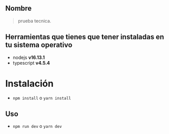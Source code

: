 ## Nombre
> prueba tecnica.

## Herramientas que tienes que tener instaladas en tu sistema operativo
* nodejs __v16.13.1__
* typescript __v4.5.4__

# Instalación
* ```npm install``` o ```yarn install ```
    
## Uso
* ```npm run dev``` o ```yarn dev```